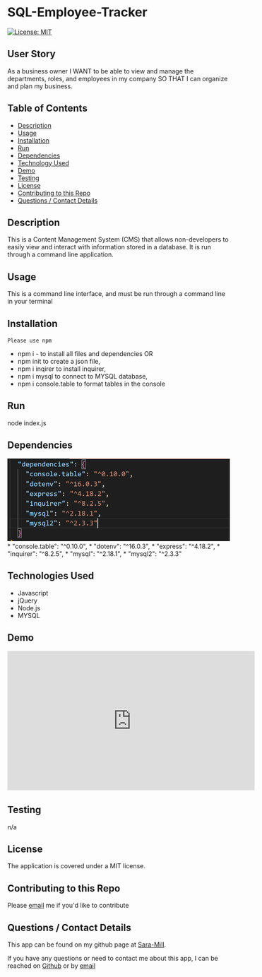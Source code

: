 # SQL-Employee-Tracker

  [![License: MIT](https://img.shields.io/badge/License-MIT-yellow.svg)](https://opensource.org/licenses/MIT)
  
## User Story
As a business owner
I WANT to be able to view and manage the departments, roles, and employees in my company  SO THAT I can organize and plan my business.

  ## Table of Contents
  * [Description](#description)
  * [Usage](#usefaq)
  * [Installation](#install)
  * [Run](#run)
  * [Dependencies](#dependencies)
  * [Technology Used](#techno)
  * [Demo](#demo)
  * [Testing](#test)
  * [License](#license)
  * [Contributing to this Repo](#contributing)
  * [Questions / Contact Details](#questions)
  
  <a name = 'description'></a>
  ## Description
  This is a Content Management System (CMS)  that allows non-developers to easily view and interact with information stored in a database.  It is run through a command line application.

  <a name = 'usefaq'></a>
  ## Usage
  This is a command line interface, and must be run through a command line in your terminal

  <a name = 'install'></a>
  ## Installation   
    Please use npm 
  * npm i - to install all files and dependencies OR
  * npm init to create a json file,
  * npm i inqirer to install inquirer,  
  * npm i mysql to connect to MYSQL database, 
  * npm i console.table to format tables in the console
  
  <a name = 'run'></a>
  ## Run
  node index.js

  <a name = 'dependencies'></a>
  ## Dependencies
  ![image of dependencies screenshot:](dependencies.png)
    * "console.table": "^0.10.0",
    * "dotenv": "^16.0.3",
    * "express": "^4.18.2",
    * "inquirer": "^8.2.5",
    * "mysql": "^2.18.1",
    * "mysql2": "^2.3.3"

    
  <a name = 'techno'></a>
  ## Technologies Used
  * Javascript
  * jQuery
  * Node.js
  * MYSQL  

<a name ='demo'></a>
  ## Demo
<iframe width="560" height="315" src="https://www.youtube.com/embed/Fn3TJaxQDrA" title="YouTube video player" frameborder="0" allow="accelerometer; autoplay; clipboard-write; encrypted-media; gyroscope; picture-in-picture" allowfullscreen></iframe>




    

    
    
  <a name = 'test'></a>
  ## Testing
  n/a

  <a name = 'license'></a>
  ## License
  The application is covered under a MIT license.

  <a name = 'contributing'></a>
  ## Contributing to this Repo
  Please [email](smilligan0183@gmail.com) me if you'd like to contribute

  <a name = 'questions'></a>
  ## Questions / Contact Details
  This app can be found on my github page at [Sara-Mill](https://github.com/Sara-Mill).
  

  If you have any questions or need to contact me about this app, I can be reached on [Github](https://github.com/Sara-Mill) or by [email](smilligan0183@gmail.com)
